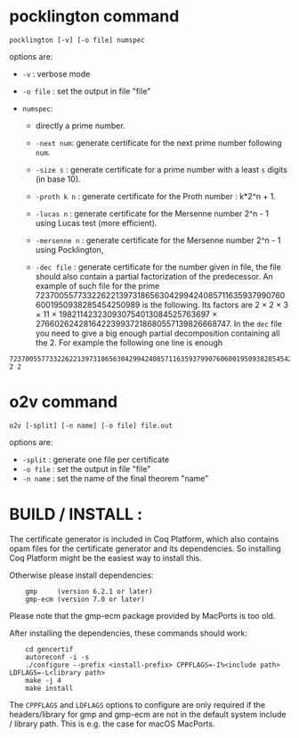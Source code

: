 
# pocklington command 

`pocklington [-v] [-o file] numspec`

options are:
- `-v` 			: verbose mode
- `-o file` 	: set the output in file "file"
- `numspec`:

	* directly a prime number.

	* `-next num`: generate certificate for the next prime number following
             `num`.
    
	* `-size s` : generate certificate for a prime number with a least `s`
	     digits (in base 10).
    
	* `-proth k n` : generate certificate for the Proth number : k*2^n + 1.
    
	* `-lucas n` : generate certificate for the Mersenne number 2^n - 1
	    using Lucas test (more efficient).
    
	* `-mersenne n` : generate certificate for the Mersenne number 2^n - 1
	   using Pocklington,
    
	* `-dec file` : generate certificate for the number given in file,
	    the file should also contain a partial factorization of the
	    predecessor. An example of such file for the prime 
		7237005577332262213973186563042994240857116359379907606001950938285454250989
		is the following.
		Its factors are 
		 2 × 2 × 3 × 11 × 198211423230930754013084525763697 × 
		 276602624281642239937218680557139826668747.
		In the `dec` file you need to give a big enough partial decomposition containing 
		 all the 2. For example the following one line is enough
```
7237005577332262213973186563042994240857116359379907606001950938285454250989276602624281642239937218680557139826668747 2 2
```
	     

# o2v command 

`o2v [-split] [-n name] [-o file] file.out`

options are:

- `-split`  : generate one file per certificate
- `-o file` : set the output in file "file"
- `-n name` : set the name of the final theorem "name"

# BUILD / INSTALL :

The certificate generator is included in Coq Platform, which also contains
opam files for the certificate generator and its dependencies. So installing
Coq Platform might be the easiest way to install this.

Otherwise please install dependencies:

```
	gmp     (version 6.2.1 or later)
	gmp-ecm (version 7.0 or later)
```

Please note that the gmp-ecm package provided by MacPorts is too old.

After installing the dependencies, these commands should work:

```
	cd gencertif
	autoreconf -i -s
	./configure --prefix <install-prefix> CPPFLAGS=-I%<include path> LDFLAGS=-L<library path>
	make -j 4
	make install
```

The `CPPFLAGS` and `LDFLAGS` options to configure are only required if the headers/library
for gmp and gmp-ecm are not in the default system include / library path.
This is e.g. the case for macOS MacPorts.
